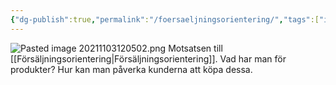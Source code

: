 ```yaml
---
{"dg-publish":true,"permalink":"/foersaeljningsorientering/","tags":["industriellekonomi"]}
---
```


![Pasted image 20211103120502.png](/img/user/images/Pasted%20image%2020211103120502.png)
Motsatsen till [[Försäljningsorientering\|Försäljningsorientering]]. Vad har man för produkter? Hur kan man påverka kunderna att köpa dessa.